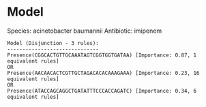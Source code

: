 
# Model

Species: acinetobacter baumannii
Antibiotic: imipenem

```
Model (Disjunction - 3 rules):
------------------------------
Presence(CGGCACTGTTGCAAATAGTCGGTGGTGATAA) [Importance: 0.87, 1 equivalent rules]
OR
Presence(AACAACACTCGTTGCTAGACACACAAAGAAA) [Importance: 0.23, 16 equivalent rules]
OR
Presence(ATACCAGCAGGCTGATATTTCCCACCAGATC) [Importance: 0.34, 6 equivalent rules]

```


